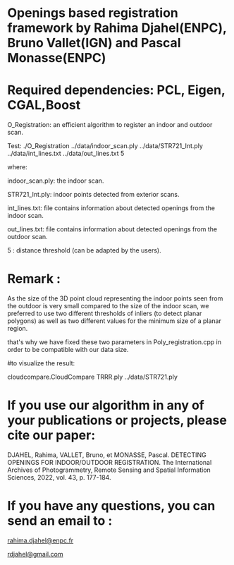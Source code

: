 # Openings based registration framework by Rahima Djahel(ENPC), Bruno Vallet(IGN) and Pascal Monasse(ENPC)
# Required dependencies: PCL, Eigen, CGAL,Boost

O_Registration: an efficient algorithm to register an indoor and outdoor scan.

Test:
./O_Registration ../data/indoor_scan.ply ../data/STR721_Int.ply ../data/int_lines.txt ../data/out_lines.txt 5

where:

indoor_scan.ply: the indoor scan.

STR721_Int.ply: indoor points detected from exterior scans.

int_lines.txt: file contains information about detected openings from the indoor scan.

out_lines.txt: file contains information about detected openings from the outdoor scan.

5 : distance threshold (can be adapted by the users).


# Remark :


As the size of the 3D point cloud representing the indoor points seen from the outdoor is very small compared to the size of the indoor scan, we preferred to use two different thresholds of inliers (to detect planar polygons) as well as two different values for the minimum size of a planar region.

that's why we have fixed these two parameters in Poly_registration.cpp in order to be compatible with our data size.

#to visualize the result:

cloudcompare.CloudCompare TRRR.ply ../data/STR721.ply

# If you use our algorithm in any of your publications or projects, please cite our paper:

DJAHEL, Rahima, VALLET, Bruno, et MONASSE, Pascal. DETECTING OPENINGS FOR INDOOR/OUTDOOR REGISTRATION. The International Archives of Photogrammetry, Remote Sensing and Spatial Information Sciences, 2022, vol. 43, p. 177-184.

# If you have any questions, you can send an email to :

rahima.djahel@enpc.fr

rdjahel@gmail.com
